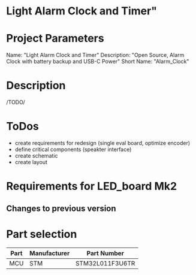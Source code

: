 # Light Alarm Clock and Timer"
# Project Parameters
Name: "Light Alarm Clock and Timer"
Description: "Open Source, Alarm Clock with battery backup and USB-C Power"
Short Name: "Alarm_Clock"

# Description
/TODO/

# ToDos
- create requirements for redesign (single eval board, optimize encoder)
- define critical components (speakter interface)
- create schematic
- create layout


# Requirements for LED_board Mk2

## Changes to previous version



# Part selection
| Part      | Manufacturer | Part Number       |
|-----------|--------------|-------------------|
| MCU       | STM          | STM32L011F3U6TR   | /TBD/ other type